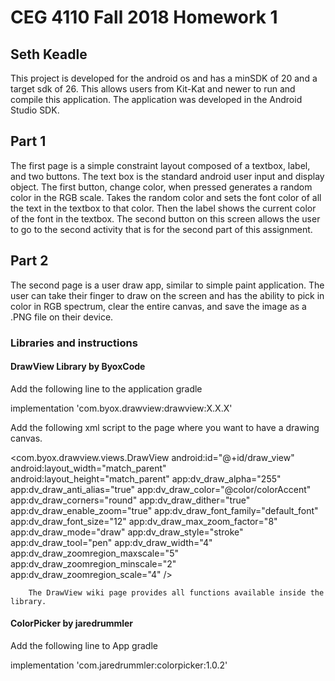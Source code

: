 #   CEG 4110 Fall 2018 Homework 1
##   Seth Keadle

This project is developed for the android os and has a minSDK of 20 and a target sdk of 26. This allows users from Kit-Kat and newer to run and compile this application. The application was developed in the Android Studio SDK.

##   Part 1
The first page is a simple constraint layout composed of a textbox, label, and two buttons. The text box is the standard android user input and display object. The first button, change color, when pressed generates a random color in the RGB scale. Takes the random color and sets the font color of all the text in the textbox to that color. Then the label shows the current color of the font in the textbox. The second button on this screen allows the user to go to the second activity that is for the second part of this assignment.

##   Part 2
The second page is a user draw app, similar to simple paint application. The user can take their finger to draw on the screen and has the ability to pick in color in RGB spectrum, clear the entire canvas, and save the image as a .PNG file on their device.

### Libraries and instructions
####    DrawView Library by ByoxCode
Add the following line to the application gradle

 implementation 'com.byox.drawview:drawview:X.X.X'

 Add the following xml script to the page where you want to have a drawing canvas.

 <com.byox.drawview.views.DrawView
        android:id="@+id/draw_view"
        android:layout_width="match_parent"
        android:layout_height="match_parent"
        app:dv_draw_alpha="255"
        app:dv_draw_anti_alias="true"
        app:dv_draw_color="@color/colorAccent"
        app:dv_draw_corners="round"
        app:dv_draw_dither="true"
        app:dv_draw_enable_zoom="true"
        app:dv_draw_font_family="default_font"
        app:dv_draw_font_size="12"
        app:dv_draw_max_zoom_factor="8"
        app:dv_draw_mode="draw"
        app:dv_draw_style="stroke"
        app:dv_draw_tool="pen"
        app:dv_draw_width="4"
        app:dv_draw_zoomregion_maxscale="5"
        app:dv_draw_zoomregion_minscale="2"
        app:dv_draw_zoomregion_scale="4" />

        The DrawView wiki page provides all functions available inside the library.
#### ColorPicker by jaredrummler
Add the following line to App gradle

implementation 'com.jaredrummler:colorpicker:1.0.2'
